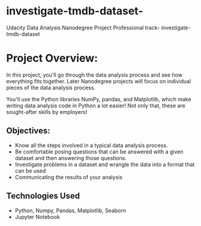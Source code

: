 # investigate-tmdb-dataset-
Udacity Data Analysis Nanodegree Project  Professional track- investigate-tmdb-dataset 

# Project Overview:
In this project, you'll go through the data analysis process and see how everything fits together. Later Nanodegree projects will focus on individual pieces of the data analysis process.

You'll use the Python libraries NumPy, pandas, and Matplotlib, which make writing data analysis code in Python a lot easier! Not only that, these are sought-after skills by employers!

## Objectives:

- Know all the steps involved in a typical data analysis process.
- Be comfortable posing questions that can be answered with a given dataset and then answering those questions.
- Investigate problems in a dataset and wrangle the data into a format that can be used
- Communicating the results of your analysis

## Technologies Used
* Python, Numpy, Pandas, Matplotlib, Seaborn
* Jupyter Notebook
